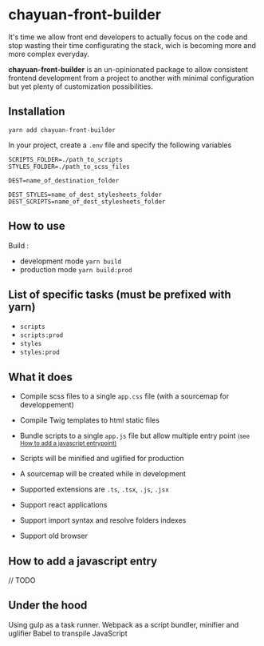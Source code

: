 # chayuan-front-builder

It's time we allow front end developers to actually focus on the code and stop wasting their time configurating the stack, wich is becoming more and more complex everyday.

**chayuan-front-builder** is an un-opinionated package to allow consistent frontend development from a project to another with minimal configuration but yet plenty of customization possibilities.

## Installation

`yarn add chayuan-front-builder`

In your project, create a `.env` file
and specify the following variables

```
SCRIPTS_FOLDER=./path_to_scripts
STYLES_FOLDER=./path_to_scss_files

DEST=name_of_destination_folder

DEST_STYLES=name_of_dest_stylesheets_folder
DEST_SCRIPTS=name_of_dest_stylesheets_folder
```

## How to use


Build :

- development mode `yarn build`
- production mode `yarn build:prod`

## List of specific tasks (must be prefixed with yarn)

- `scripts`
- `scripts:prod`
- `styles`
- `styles:prod`

## What it does

- Compile scss files to a single `app.css` file (with a sourcemap for developpement)

- Compile Twig templates to html static files

- Bundle scripts to a single `app.js` file but allow multiple entry point 
<small>(see <a href="#">How to add a javascript entrypoint)</a></small>

- Scripts will be minified and uglified for production

- A sourcemap will be created while in development

- Supported extensions are `.ts`, `.tsx`, `.js`, `.jsx`

- Support react applications

- Support import syntax and resolve folders indexes

- Support old browser

## How to add a javascript entry

// TODO

## Under the hood

Using gulp as a task runner.
Webpack as a script bundler, minifier and uglifier
Babel to transpile JavaScript
